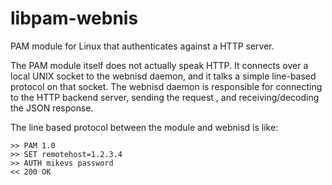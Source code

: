 
# libpam-webnis

PAM module for Linux that authenticates against a HTTP server.

The PAM module itself does not actually speak HTTP. It connects over
a local UNIX socket to the webnisd daemon, and it talks a
simple line-based protocol on that socket. The webnisd daemon
is responsible for connecting to the HTTP backend server,
sending the request , and receiving/decoding the JSON response.

The line based protocol between the module and webnisd is like:

```
>> PAM 1.0
>> SET remotehost=1.2.3.4
>> AUTH mikevs password
<< 200 OK
```

